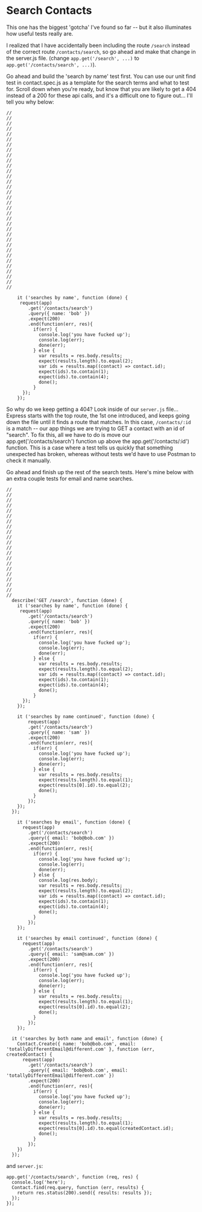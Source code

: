 # Search Contacts

This one has the biggest 'gotcha' I've found so far -- but it also illuminates how useful tests really are.

I realized that I have accidentally been including the route `/search` instead of the correct route `/contacts/search`, so go ahead and make that change in the server.js file.  (change `app.get('/search', ...)` to `app.get('/contacts/search', ...)`).

Go ahead and build the 'search by name' test first.  You can use our unit find test in contact.spec.js as a template for the search terms and what to test for.  Scroll down when you're ready, but know that you are likely to get a 404 instead of a 200 for these api calls, and it's a difficult one to figure out...  I'll tell you why below:

```
//
//
//
//
//
//
//
//
//
//
//
//
//
//
//
//
//
//
//
//
//
//
//
//
//
//
//
//
//
//
//
//
//
//

    it ('searches by name', function (done) {
     request(app)
        .get('/contacts/search')
        .query({ name: 'bob' })
        .expect(200)
        .end(function(err, res){
          if(err) {
            console.log('you have fucked up');
            console.log(err);
            done(err);
          } else {
            var results = res.body.results;
            expect(results.length).to.equal(2);
            var ids = results.map((contact) => contact.id);
            expect(ids).to.contain(1);
            expect(ids).to.contain(4);
            done();
          }
      });
    });
```

So why do we keep getting a 404?  Look inside of our `server.js` file... Express starts with the top route, the 1st one introduced, and keeps going down the file until it finds a route that matches.  In this case, `/contacts/:id` is a match -- our app things we are trying to GET a contact with an id of "search".  To fix this, all we have to do is move our app.get('/contacts/search') function up above the app.get('/contacts/:id') function.  This is a case where a test tells us quickly that something unexpected has broken, whereas without tests we'd have to use Postman to check it manually.

Go ahead and finish up the rest of the search tests.  Here's mine below with an extra couple tests for email and name searches.
```
//
//
//
//
//
//
//
//
//
//
//
//
//
//
//
//
//
//
//
//
//
  describe('GET /search', function (done) {
    it ('searches by name', function (done) {
     request(app)
        .get('/contacts/search')
        .query({ name: 'bob' })
        .expect(200)
        .end(function(err, res){
          if(err) {
            console.log('you have fucked up');
            console.log(err);
            done(err);
          } else {
            var results = res.body.results;
            expect(results.length).to.equal(2);
            var ids = results.map((contact) => contact.id);
            expect(ids).to.contain(1);
            expect(ids).to.contain(4);
            done();
          }
      });
    });

    it ('searches by name continued', function (done) {
        request(app)
        .get('/contacts/search')
        .query({ name: 'sam' })
        .expect(200)
        .end(function(err, res){
          if(err) {
            console.log('you have fucked up');
            console.log(err);
            done(err);
          } else {
            var results = res.body.results;
            expect(results.length).to.equal(1);
            expect(results[0].id).to.equal(2);
            done();
          }
        });
    });
  });

    it ('searches by email', function (done) {
      request(app)
        .get('/contacts/search')
        .query({ email: 'bob@bob.com' })
        .expect(200)
        .end(function(err, res){
          if(err) {
            console.log('you have fucked up');
            console.log(err);
            done(err);
          } else {
            console.log(res.body);
            var results = res.body.results;
            expect(results.length).to.equal(2);
            var ids = results.map((contact) => contact.id);
            expect(ids).to.contain(1);
            expect(ids).to.contain(4);
            done();
          }
        });
    });

    it ('searches by email continued', function (done) {
      request(app)
        .get('/contacts/search')
        .query({ email: 'sam@sam.com' })
        .expect(200)
        .end(function(err, res){
          if(err) {
            console.log('you have fucked up');
            console.log(err);
            done(err);
          } else {
            var results = res.body.results;
            expect(results.length).to.equal(1);
            expect(results[0].id).to.equal(2);
            done();
          }
        });
    });

  it ('searches by both name and email', function (done) {
    Contact.Create({ name: 'bob@bob.com', email: 'totallyDifferentEmail@different.com' }, function (err, createdContact) {
      request(app)
        .get('/contacts/search')
        .query({ email: 'bob@bob.com', email: 'totallyDifferentEmail@different.com' })
        .expect(200)
        .end(function(err, res){
          if(err) {
            console.log('you have fucked up');
            console.log(err);
            done(err);
          } else {
            var results = res.body.results;
            expect(results.length).to.equal(1);
            expect(results[0].id).to.equal(createdContact.id);
            done();
          }
        });
    })
  });
```
and `server.js`:
```
app.get('/contacts/search', function (req, res) {
  console.log('here');
  Contact.find(req.query, function (err, results) {
    return res.status(200).send({ results: results });
  });
});
```